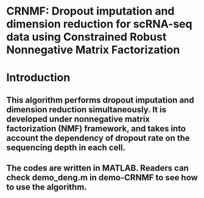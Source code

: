 # CRNMF: Dropout imputation and dimension reduction for scRNA-seq data using Constrained Robust Nonnegative Matrix Factorization
# Introduction
## This algorithm performs dropout imputation and dimension reduction simultaneously. It is developed under nonnegative matrix factorization (NMF) framework, and takes into account the dependency of dropout rate on the sequencing depth in each cell.
## The codes are written in MATLAB. Readers can check demo_deng.m in  demo-CRNMF to see how to use the algorithm.

